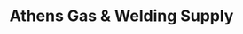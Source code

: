 ---
title: "Athens Gas & Welding Supply"
url: /athens/athens-gas-und-welding-supply/
shop: Baustoffe
---